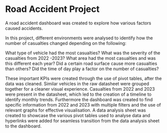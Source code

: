 # Road Accident Project
A road accident dashboard was created to explore how various factors caused accidents. 

In this project, different environments were analysed to identify how the number of casualties changed depending on the following:

What type of vehicle had the most casualties?
What was the severity of the casualties from 2022 -2023?
What area had the most casualties and was this different each year?
Did a certain road surface cause more casualties than others?
Did the time of day play a factor on the number of casualties?

These important KPIs were created through the use of pivot tables, after the data was cleaned. Similar vehicles in the raw datasheet were grouped together for a cleaner visual experience.
Casualties from 2022 and 2023 were present in the datasheet, which led to the creation of a timeline to identify monthly trends. Furthermore the dashboard was created to find specific information from 2022
and 2023 with multiple filters and the use of relevant graphs for effective visualisation. A data analysis sheet was created to showcase the various pivot tables used to analyse data and hyperlinks were added for seamless 
transition from the data analysis sheet to the dashboard.
